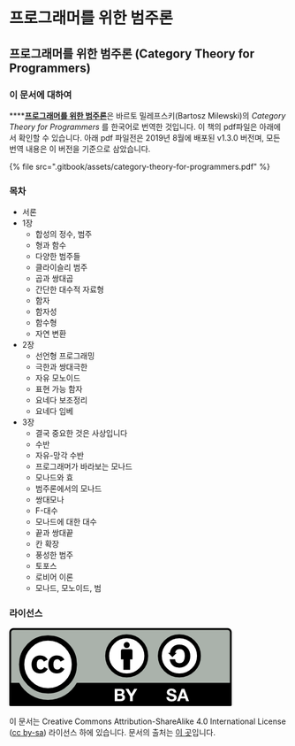 # 프로그래머를 위한 범주론

## 프로그래머를 위한 범주론 \(Category Theory for Programmers\)

### 이 문서에 대하여

\*\*\*\*[**프로그래머를 위한 범주론**](https://kimsijoon28.gitbook.io/category-theory-for-programmers/)은 바르토 밀레프스키\(Bartosz Milewski\)의 _Category Theory for Programmers_ 를 한국어로 번역한 것입니다. 이 책의 pdf파일은 아래에서 확인할 수 있습니다. 아래 pdf 파일전은 2019년 8월에 배포된 v1.3.0 버전며, 모든 번역 내용은 이 버전을 기준으로 삼았습니다.

{% file src=".gitbook/assets/category-theory-for-programmers.pdf" %}

### 목차

* 서론
* 1장
  * 합성의 정수, 범주
  * 형과 함수
  * 다양한 범주들
  * 클라이슬리 범주
  * 곱과 쌍대곱
  * 간단한 대수적 자료형
  * 함자
  * 함자성
  * 함수형
  * 자연 변환
* 2장
  * 선언형 프로그래밍
  * 극한과 쌍대극한
  * 자유 모노이드
  * 표현 가능 함자
  * 요네다 보조정리
  * 요네다 임베
* 3장
  * 결국 중요한 것은 사상입니다
  * 수반
  * 자유-망각 수반
  * 프로그래머가 바라보는 모나드
  * 모나드와 효
  * 범주론에서의 모나드
  * 쌍대모나
  * F-대수
  * 모나드에 대한 대수
  * 끝과 쌍대끝
  * 칸 확장
  * 풍성한 범주
  * 토포스
  * 로비어 이론
  * 모나드, 모노이드, 범

### 라이선스

![](.gitbook/assets/ccbysa.png) 

이 문서는 Creative Commons Attribution-ShareAlike 4.0 International License \([cc by-sa](http://creativecommons.org/licenses/by-sa/4.0/)\) 라이선스 하에 있습니다. 문서의 출처는 [이 곳](https://github.com/hmemcpy/milewski-ctfp-pdf/)입니다.

